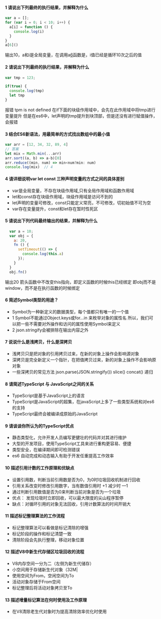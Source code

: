 #### 1 请说出下列最终的执行结果，并解释为什么
  ```javascript
  var a = [];
  for (var i = 0; i < 10; i++) {
    a[i] = function () {
      console.log(i)
    } 
  }
  a[6]()   
```
  输出10，a和i是全局变量，在调用a[6]()函数是，i值已经是循环10次之后的值

#### 2 请说出下列最终的执行结果，并解释为什么
```javascript
var tmp = 123;

if(true) {
  console.log(tmp)
  let tmp
}
```
报错 tpm is not defined  在if下面的块级作用域中，会先在此作用域中将tmp进行变量提升
但是在es6中，let声明的tmp提升到块顶部，但是还没有进行赋值操作，会报错

#### 3 结合ES6新语法，用最简单的方式找出数组中的最小值
```javascript
var arr = [12, 34, 32, 89, 4]
// 答案
let mix = Math.min(...arr)
arr.sort((a, b) => a-b)[0]
arr.reduce((min, num) => min<num?min: num)
console.log(mix)  // 4
```

#### 4 请详细说明var let const 三种声明变量的方式之间的具体差别
  + var是全局变量，不存在块级作用域,只有全局作用域和函数作用域
  + let和const存在块级作用域，块级作用域是访问不到的
  + let声明的变量可修改，const只能定义常亮，不可修改，切初始值不可为空
  + var存在变量提升，const和let存在暂时性死区
 
#### 5 请说出下列代码最终输出的结果，并解释为什么

```javascript
  var a = 10;
  var obj = {
    a: 20,
    fn () {
      setTimeout(() => {
        console.log(this.a) 
      });
    }
  }
  obj.fn()
```
  输出20 箭头函数中不改变this指向，即定义函数的时候this已经绑定
  即obj而不是window，而不是在执行函数的时候绑定

#### 6 简述Symbol类型的用途？ 

  + Symbol为一种新定义的数据类型，每个值都只有唯一的一个值
  + 1 Symbol不能通过Object.keys或for...in 来枚举对象的属性名 所以，我们可以把一些不需要对外操作和访问的属性使用Symbol来定义
  + 2 json.stringify会被排除在输出内容之外
  
#### 7 说说什么是浅拷贝，什么是深拷贝
 + 浅拷贝只是把对象的引用拷贝过来，在新的对象上操作会影响源对象
 + 深拷贝是完全新定义一个指针，在把值拷贝过来，新的对象上操作不会影响原对象
 + 一些深拷贝的常见方法 json.parse(JSON.stringify())  slice()  concat() 递归

#### 8 请简述TypeScript 与 JavaScript之间的关系
 + TypeScript是基于JavaScript上的语言
 + TypeScript是JavaScript的超集，在javaScript上多了一些类型系统和对es6的支持
 + TypeScript最终会被编译成原始的JavaScript



#### 9 请谈谈你所认为的TypeScript优点
 + 静态类型化，允许开发人员编写更健壮的代码并对其进行维护
 + 大型的开发项目，使用TypeScript工具来进行重构更容易、便捷
 + 类型安全，在编译期间即可检测错误
 + es6 自动完成和动态输入有助于开发任重提高工作效率

#### 10 描述引用计数的工作原理和优缺点
 +  设置引用数，判断当前引用数是否为0，为0时垃圾回收机制进行回收
 +  引用关系改变时修改引用数字，当有数值引用时 +1 减少时 —1
 +  通过判断引用数值是否为0来判断当前对象是否为一个垃圾
 +  优点： 发现垃圾时立即回收，可以最大限度的尖山程序暂停
 +  缺点：对循环引用的对象无法回收，引用计数算法的时间开销大

#### 11 描述标记整理算法的工作流程
 + 标记整理算法可以看做是标记清除的增强
 + 标记阶段的操作和标记清楚一致
 + 清除阶段会先执行整理，移动对象位置

#### 12 描述V8中新生代存储区垃圾回收的流程
  + V8内存空间一分为二（左侧为新生代储存）
  + 小空间用于存储新生代对象（32M|
  + 使用空间为From，空闲空间为To
  + 活动对象存储于From空间
  + 标记整理后将活动对象拷贝至To

#### 13 描述增量标记算法在何时使用及工作原理
  + 在V8清除老生代对象时为提高清除效率优化时使用